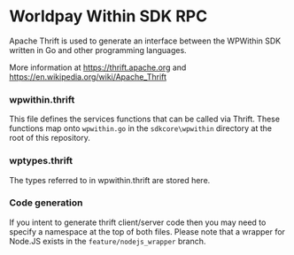 # Worldpay Within SDK RPC

Apache Thrift is used to generate an interface between the WPWithin SDK written in Go and other programming languages.

More information at https://thrift.apache.org and https://en.wikipedia.org/wiki/Apache_Thrift

### wpwithin.thrift

This file defines the services functions that can be called via Thrift. These functions map onto `wpwithin.go` in the `sdkcore\wpwithin` directory at the root of this repository.

### wptypes.thrift

The types referred to in wpwithin.thrift are stored here.

### Code generation

If you intent to generate thrift client/server code then you may need to specify a namespace at the top of both files. Please note that a wrapper for Node.JS exists in the `feature/nodejs_wrapper` branch.
